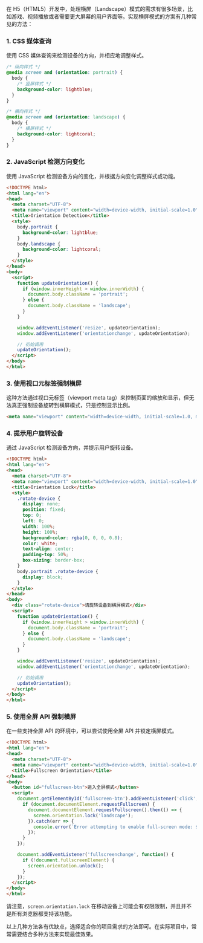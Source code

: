 在 H5（HTML5）开发中，处理横屏（Landscape）模式的需求有很多场景，比如游戏、视频播放或者需要更大屏幕的用户界面等。实现横屏模式的方案有几种常见的方法：

### 1. CSS 媒体查询
使用 CSS 媒体查询来检测设备的方向，并相应地调整样式。

```css
/* 纵向样式 */
@media screen and (orientation: portrait) {
  body {
    /* 竖屏样式 */
    background-color: lightblue;
  }
}

/* 横向样式 */
@media screen and (orientation: landscape) {
  body {
    /* 横屏样式 */
    background-color: lightcoral;
  }
}
```

### 2. JavaScript 检测方向变化
使用 JavaScript 检测设备方向的变化，并根据方向变化调整样式或功能。

```html
<!DOCTYPE html>
<html lang="en">
<head>
  <meta charset="UTF-8">
  <meta name="viewport" content="width=device-width, initial-scale=1.0">
  <title>Orientation Detection</title>
  <style>
    body.portrait {
      background-color: lightblue;
    }
    body.landscape {
      background-color: lightcoral;
    }
  </style>
</head>
<body>
  <script>
    function updateOrientation() {
      if (window.innerHeight > window.innerWidth) {
        document.body.className = 'portrait';
      } else {
        document.body.className = 'landscape';
      }
    }

    window.addEventListener('resize', updateOrientation);
    window.addEventListener('orientationchange', updateOrientation);

    // 初始调用
    updateOrientation();
  </script>
</body>
</html>
```

### 3. 使用视口元标签强制横屏
这种方法通过视口元标签（viewport meta tag）来控制页面的缩放和显示，但无法真正强制设备旋转到横屏模式，只是控制显示比例。

```html
<meta name="viewport" content="width=device-width, initial-scale=1.0, maximum-scale=1.0, user-scalable=no">
```

### 4. 提示用户旋转设备
通过 JavaScript 检测设备方向，并提示用户旋转设备。

```html
<!DOCTYPE html>
<html lang="en">
<head>
  <meta charset="UTF-8">
  <meta name="viewport" content="width=device-width, initial-scale=1.0">
  <title>Orientation Lock</title>
  <style>
    .rotate-device {
      display: none;
      position: fixed;
      top: 0;
      left: 0;
      width: 100%;
      height: 100%;
      background-color: rgba(0, 0, 0, 0.8);
      color: white;
      text-align: center;
      padding-top: 50%;
      box-sizing: border-box;
    }
    body.portrait .rotate-device {
      display: block;
    }
  </style>
</head>
<body>
  <div class="rotate-device">请旋转设备到横屏模式</div>
  <script>
    function updateOrientation() {
      if (window.innerHeight > window.innerWidth) {
        document.body.className = 'portrait';
      } else {
        document.body.className = 'landscape';
      }
    }

    window.addEventListener('resize', updateOrientation);
    window.addEventListener('orientationchange', updateOrientation);

    // 初始调用
    updateOrientation();
  </script>
</body>
</html>
```

### 5. 使用全屏 API 强制横屏
在一些支持全屏 API 的环境中，可以尝试使用全屏 API 并锁定横屏模式。

```html
<!DOCTYPE html>
<html lang="en">
<head>
  <meta charset="UTF-8">
  <meta name="viewport" content="width=device-width, initial-scale=1.0">
  <title>Fullscreen Orientation</title>
</head>
<body>
  <button id="fullscreen-btn">进入全屏模式</button>
  <script>
    document.getElementById('fullscreen-btn').addEventListener('click', function() {
      if (document.documentElement.requestFullscreen) {
        document.documentElement.requestFullscreen().then(() => {
          screen.orientation.lock('landscape');
        }).catch(err => {
          console.error(`Error attempting to enable full-screen mode: ${err.message} (${err.name})`);
        });
      }
    });

    document.addEventListener('fullscreenchange', function() {
      if (!document.fullscreenElement) {
        screen.orientation.unlock();
      }
    });
  </script>
</body>
</html>
```

请注意，`screen.orientation.lock` 在移动设备上可能会有权限限制，并且并不是所有浏览器都支持该功能。

以上几种方法各有优缺点，选择适合你的项目需求的方法即可。在实际项目中，常常需要结合多种方法来实现最佳效果。
